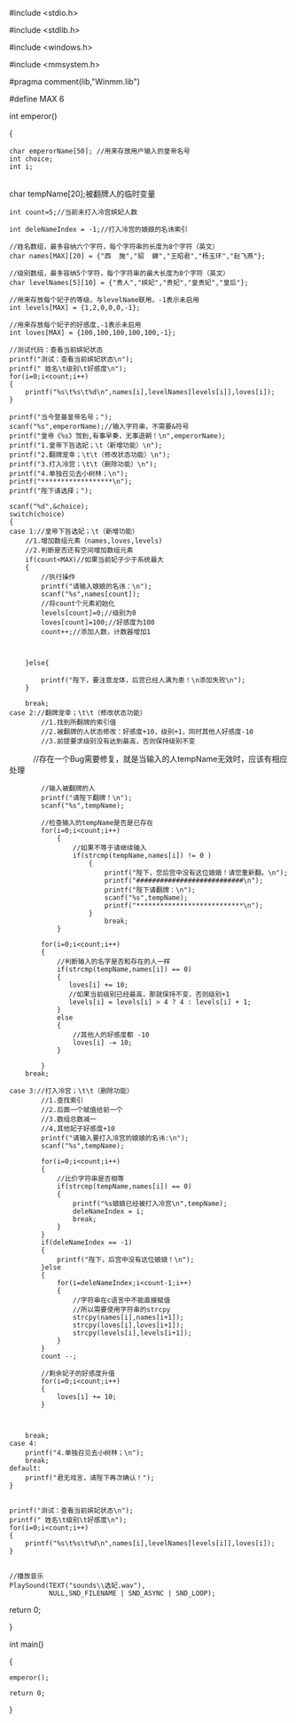 #include <stdio.h>

#include <stdlib.h>

#include <windows.h>

#include <mmsystem.h>

#pragma comment(lib,"Winmm.lib")

#define MAX 6

int emperor()

{
    
    char emperorName[50]; //用来存放用户输入的皇帝名号
    int choice;
    int i;
    
    char tempName[20];被翻牌人的临时变量
    
    int count=5;//当前未打入冷宫嫔妃人数
    
    int deleNameIndex = -1;//打入冷宫的娘娘的名讳索引
    
    //姓名数组，最多容纳六个字符，每个字符串的长度为8个字符（英文）
    char names[MAX][20] = {"西  施","貂  蝉","王昭君","杨玉环","赵飞燕"};
    
    //级别数组，最多容纳5个字符，每个字符串的最大长度为8个字符（英文）
    char levelNames[5][10] = {"贵人","嫔妃","贵妃","皇贵妃","皇后"};
    
    //用来存放每个妃子的等级，与levelName联用，-1表示未启用
    int levels[MAX] = {1,2,0,0,0,-1};
    
    //用来存放每个妃子的好感度,-1表示未启用
    int loves[MAX] = {100,100,100,100,100,-1};

    //测试代码：查看当前嫔妃状态
    printf("测试：查看当前嫔妃状态\n");
    printf(" 姓名\t级别\t好感度\n");
    for(i=0;i<count;i++)
    {
        printf("%s\t%s\t%d\n",names[i],levelNames[levels[i]],loves[i]);
    }

    printf("当今登基皇帝名号；");
    scanf("%s",emperorName);//输入字符串，不需要&符号
    printf("皇帝《%s》驾到,有事早奏，无事退朝！\n",emperorName);
    printf("1.皇帝下旨选妃；\t（新增功能）\n");
    printf("2.翻牌宠幸；\t\t（修改状态功能）\n");
    printf("3.打入冷宫；\t\t（删除功能）\n");
    printf("4.单独召见去小树林；\n");
    printf("******************\n");
    printf("陛下请选择；");

    scanf("%d",&choice);
    switch(choice)
    {
    case 1://皇帝下旨选妃；\t（新增功能）
        //1.增加数组元素（names,loves,levels)
        //2.判断是否还有空间增加数组元素
        if(count<MAX)//如果当前妃子少于系统最大
        {
            //执行操作
            printf("请输入娘娘的名讳：\n");
            scanf("%s",names[count]);
            //将count个元素初始化
            levels[count]=0;//级别为0
            loves[count]=100;//好感度为100
            count++;//添加人数，计数器增加1



        }else{

            printf("陛下，要注意龙体，后宫已经人满为患！\n添加失败\n");
        }

        break;
    case 2://翻牌宠幸；\t\t（修改状态功能）
            //1.找到所翻牌的索引值
            //2.被翻牌的人状态修改：好感度+10，级别+1，同时其他人好感度-10
            //3.前提要求级别没有达到最高，否则保持级别不变
            //存在一个Bug需要修复，就是当输入的人tempName无效时，应该有相应处理

            //输入被翻牌的人
            printf("请陛下翻牌！\n");
            scanf("%s",tempName);

            //检查输入的tempName是否是已存在
            for(i=0;i<count;i++)
                {
                    //如果不等于请继续输入
                    if(strcmp(tempName,names[i]) != 0 )
                        {
                            printf("陛下，您后宫中没有这位娘娘！请您重新翻。\n");
                            printf("###########################\n");
                            printf("陛下请翻牌：\n");
                            scanf("%s",tempName);
                            printf("***************************\n");
                        }
                            break;
                }
            
            for(i=0;i<count;i++)
            {
                //判断输入的名字是否和存在的人一样
                if(strcmp(tempName,names[i]) == 0)
                {
                   loves[i] += 10;
                   //如果当前级别已经最高，那就保持不变，否则级别+1
                   levels[i] = levels[i] > 4 ? 4 : levels[i] + 1;
                }
                else
                {
                    //其他人的好感度都 -10
                    loves[i] -= 10;
                }

            }
        break;
        
    case 3://打入冷宫；\t\t（删除功能）
            //1.查找索引
            //2.后面一个赋值给前一个
            //3.数组总数减一
            //4,其他妃子好感度+10
            printf("请输入要打入冷宫的娘娘的名讳:\n");
            scanf("%s",tempName);

            for(i=0;i<count;i++)
            {
                //比价字符串是否相等
                if(strcmp(tempName,names[i]) == 0)
                {
                    printf("%s娘娘已经被打入冷宫\n",tempName);
                    deleNameIndex = i;
                    break;
                }
            }
            if(deleNameIndex == -1)
            {
                printf("陛下，后宫中没有这位娘娘！\n");
            }else
            {
                for(i=deleNameIndex;i<count-1;i++)
                {
                    //字符串在c语言中不能直接赋值
                    //所以需要使用字符串的strcpy
                    strcpy(names[i],names[i+1]);
                    strcpy(loves[i],loves[i+1]);
                    strcpy(levels[i],levels[i+1]);
                }
            }
            count --;
            
            //剩余妃子的好感度升值
            for(i=0;i<count;i++)
            {
                loves[i] += 10;
            }

        
        
        break;
    case 4:
        printf("4.单独召见去小树林；\n");
        break;
    default:
        printf("君无戏言，请陛下再次确认！");
    }


    printf("测试：查看当前嫔妃状态\n");
    printf(" 姓名\t级别\t好感度\n");
    for(i=0;i<count;i++)
    {
        printf("%s\t%s\t%d\n",names[i],levelNames[levels[i]],loves[i]);
    }


    //播放音乐
    PlaySound(TEXT("sounds\\选妃.wav"),
              NULL,SND_FILENAME | SND_ASYNC | SND_LOOP);




return 0;

}
























int main()

{
    
    emperor();

    return 0;
}
